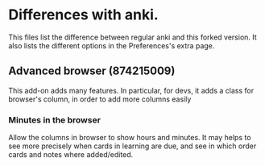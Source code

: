 # Differences with anki.
This files list the difference between regular anki and this forked
version. It also lists the different options in the Preferences's extra page.

## Advanced browser (874215009)
This add-on adds many features. In particular, for devs, it adds a
class for browser's column, in order to add more columns easily

### Minutes in the browser
Allow the columns in browser to show hours and minutes. It may helps
to see more precisely when cards in learning are due, and see in which
order cards and notes where added/edited.
